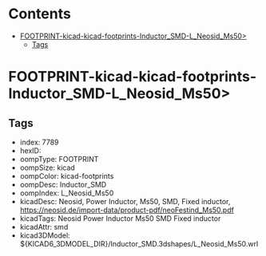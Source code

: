 



Contents
========

* [FOOTPRINT-kicad-kicad-footprints-Inductor_SMD-L_Neosid_Ms50>](#footprint-kicad-kicad-footprints-inductor_smd-l_neosid_ms50)
	* [Tags](#tags)

# FOOTPRINT-kicad-kicad-footprints-Inductor_SMD-L_Neosid_Ms50>

## Tags

- index: 7789
- hexID: 
- oompType: FOOTPRINT
- oompSize: kicad
- oompColor: kicad-footprints
- oompDesc: Inductor_SMD
- oompIndex: L_Neosid_Ms50
- kicadDesc: Neosid, Power Inductor, Ms50, SMD, Fixed inductor, https://neosid.de/import-data/product-pdf/neoFestind_Ms50.pdf
- kicadTags: Neosid Power Inductor Ms50 SMD Fixed inductor
- kicadAttr: smd
- kicad3DModel: ${KICAD6_3DMODEL_DIR}/Inductor_SMD.3dshapes/L_Neosid_Ms50.wrl
